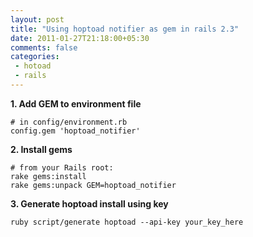 ```yaml
---
layout: post
title: "Using hoptoad notifier as gem in rails 2.3"
date: 2011-01-27T21:18:00+05:30
comments: false
categories:
 - hotoad
 - rails
---
```


**1.  Add GEM to environment file**
```
# in config/environment.rb
config.gem 'hoptoad_notifier'
```

**2. Install gems**
```
# from your Rails root:
rake gems:install
rake gems:unpack GEM=hoptoad_notifier
```

**3. Generate hoptoad install using key**
```
ruby script/generate hoptoad --api-key your_key_here
```
